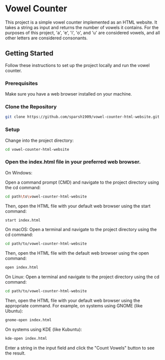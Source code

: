
# Vowel Counter

This project is a simple vowel counter implemented as an HTML website. It takes a string as input and returns the number of vowels it contains. For the purposes of this project, 'a', 'e', 'i', 'o', and 'u' are considered vowels, and all other letters are considered consonants.

## Getting Started

Follow these instructions to set up the project locally and run the vowel counter.

### Prerequisites

Make sure you have a web browser installed on your machine.

### Clone the Repository

```bash
git clone https://github.com/sparsh1909/vowel-counter-html-website.git
```

### Setup
Change into the project directory:
```bash
cd vowel-counter-html-website
```
### Open the index.html file in your preferred web browser.

On Windows:

Open a command prompt (CMD) and navigate to the project directory using the cd command:
```bash
cd path\to\vowel-counter-html-website
```

Then, open the HTML file with your default web browser using the start command:
```bash
start index.html
```

On macOS:
Open a terminal and navigate to the project directory using the cd command:

```bash
cd path/to/vowel-counter-html-website
```

Then, open the HTML file with the default web browser using the open command:
```bash
open index.html
```

On Linux:
Open a terminal and navigate to the project directory using the cd command:

```bash
cd path/to/vowel-counter-html-website
```

Then, open the HTML file with your default web browser using the appropriate command. For example, on systems using GNOME (like Ubuntu):
```bash
gnome-open index.html
```

On systems using KDE (like Kubuntu):
```bash
kde-open index.html
```

Enter a string in the input field and click the "Count Vowels" button to see the result.



